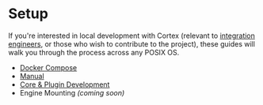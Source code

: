 # Setup

If you're interested in local development with Cortex \(relevant to [integration engineers](../../glossary.md#integration-engineer), or those who wish to contribute to the project\), these guides will walk you through the process across any POSIX OS.

* [Docker Compose](docker-compose.md)
* [Manual](manual-setup.md)
* [Core & Plugin Development](core-and-plugin-development.md)
* Engine Mounting _\(coming soon\)_

